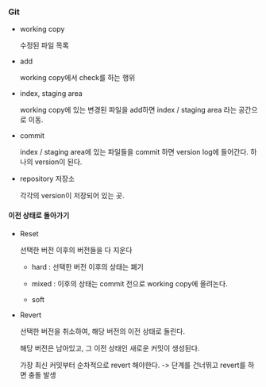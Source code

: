 ### Git

- working copy

  수정된 파일 목록

- add

  working copy에서 check를 하는 행위

- index, staging area

  working copy에 있는 변경된 파일을 add하면 index / staging area 라는 공간으로 이동.

- commit

  index / staging area에 있는 파일들을 commit 하면 version log에 들어간다. 하나의 version이 된다.

- repository 저장소

  각각의 version이 저장되어 있는 곳.





#### 이전 상태로 돌아가기

- Reset 

  선택한 버전 이후의 버전들을 다 지운다

  - hard : 선택한 버전 이후의 상태는 폐기

  - mixed : 이후의 상태는 commit 전으로 working copy에 올려논다.

  - soft

     

- Revert 

  선택한 버전을 취소하여, 해당 버전의 이전 상태로 돌린다.

  해당 버전은 남아있고, 그 이전 상태인 새로운 커밋이 생성된다.

  가장 최신 커밋부터 순차적으로 revert 해야한다. -> 단계를 건너뛰고 revert를 하면 충돌 발생

